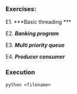 ### Exercises:

E1. ***Basic threading ***

E2. ***Banking program***

E3. ***Multi priority queue***

E4. ***Producer consumer***

### Execution

`python <filename>`
